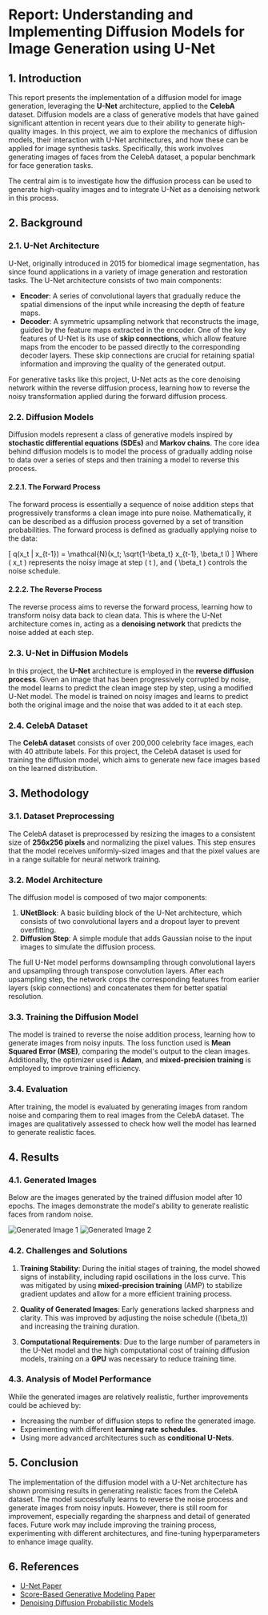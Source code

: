 # Report: Understanding and Implementing Diffusion Models for Image Generation using U-Net

## 1. Introduction
This report presents the implementation of a diffusion model for image generation, leveraging the **U-Net** architecture, applied to the **CelebA** dataset. Diffusion models are a class of generative models that have gained significant attention in recent years due to their ability to generate high-quality images. In this project, we aim to explore the mechanics of diffusion models, their interaction with U-Net architectures, and how these can be applied for image synthesis tasks. Specifically, this work involves generating images of faces from the CelebA dataset, a popular benchmark for face generation tasks.

The central aim is to investigate how the diffusion process can be used to generate high-quality images and to integrate U-Net as a denoising network in this process.

## 2. Background

### 2.1. U-Net Architecture
U-Net, originally introduced in 2015 for biomedical image segmentation, has since found applications in a variety of image generation and restoration tasks. The U-Net architecture consists of two main components:
- **Encoder**: A series of convolutional layers that gradually reduce the spatial dimensions of the input while increasing the depth of feature maps.
- **Decoder**: A symmetric upsampling network that reconstructs the image, guided by the feature maps extracted in the encoder. One of the key features of U-Net is its use of **skip connections**, which allow feature maps from the encoder to be passed directly to the corresponding decoder layers. These skip connections are crucial for retaining spatial information and improving the quality of the generated output.

For generative tasks like this project, U-Net acts as the core denoising network within the reverse diffusion process, learning how to reverse the noisy transformation applied during the forward diffusion process.

### 2.2. Diffusion Models
Diffusion models represent a class of generative models inspired by **stochastic differential equations (SDEs)** and **Markov chains**. The core idea behind diffusion models is to model the process of gradually adding noise to data over a series of steps and then training a model to reverse this process.

#### 2.2.1. The Forward Process
The forward process is essentially a sequence of noise addition steps that progressively transforms a clean image into pure noise. Mathematically, it can be described as a diffusion process governed by a set of transition probabilities. The forward process is defined as gradually applying noise to the data:

\[
q(x_t | x_{t-1}) = \mathcal{N}(x_t; \sqrt{1-\beta_t} x_{t-1}, \beta_t I)
\]
Where \( x_t \) represents the noisy image at step \( t \), and \( \beta_t \) controls the noise schedule.

#### 2.2.2. The Reverse Process
The reverse process aims to reverse the forward process, learning how to transform noisy data back to clean data. This is where the U-Net architecture comes in, acting as a **denoising network** that predicts the noise added at each step.

### 2.3. U-Net in Diffusion Models
In this project, the **U-Net** architecture is employed in the **reverse diffusion process**. Given an image that has been progressively corrupted by noise, the model learns to predict the clean image step by step, using a modified U-Net model. The model is trained on noisy images and learns to predict both the original image and the noise that was added to it at each step.

### 2.4. CelebA Dataset
The **CelebA dataset** consists of over 200,000 celebrity face images, each with 40 attribute labels. For this project, the CelebA dataset is used for training the diffusion model, which aims to generate new face images based on the learned distribution.

## 3. Methodology

### 3.1. Dataset Preprocessing
The CelebA dataset is preprocessed by resizing the images to a consistent size of **256x256 pixels** and normalizing the pixel values. This step ensures that the model receives uniformly-sized images and that the pixel values are in a range suitable for neural network training.

### 3.2. Model Architecture
The diffusion model is composed of two major components:
1. **UNetBlock**: A basic building block of the U-Net architecture, which consists of two convolutional layers and a dropout layer to prevent overfitting.
2. **Diffusion Step**: A simple module that adds Gaussian noise to the input images to simulate the diffusion process.

The full U-Net model performs downsampling through convolutional layers and upsampling through transpose convolution layers. After each upsampling step, the network crops the corresponding features from earlier layers (skip connections) and concatenates them for better spatial resolution.

### 3.3. Training the Diffusion Model
The model is trained to reverse the noise addition process, learning how to generate images from noisy inputs. The loss function used is **Mean Squared Error (MSE)**, comparing the model's output to the clean images. Additionally, the optimizer used is **Adam**, and **mixed-precision training** is employed to improve training efficiency.

### 3.4. Evaluation
After training, the model is evaluated by generating images from random noise and comparing them to real images from the CelebA dataset. The images are qualitatively assessed to check how well the model has learned to generate realistic faces.

## 4. Results

### 4.1. Generated Images
Below are the images generated by the trained diffusion model after 10 epochs. The images demonstrate the model's ability to generate realistic faces from random noise.

![Generated Image 1](generated_images/sample_1.png)
![Generated Image 2](generated_images/sample_2.png)

### 4.2. Challenges and Solutions
1. **Training Stability**: During the initial stages of training, the model showed signs of instability, including rapid oscillations in the loss curve. This was mitigated by using **mixed-precision training** (AMP) to stabilize gradient updates and allow for a more efficient training process.
   
2. **Quality of Generated Images**: Early generations lacked sharpness and clarity. This was improved by adjusting the noise schedule (\(\beta_t\)) and increasing the training duration.

3. **Computational Requirements**: Due to the large number of parameters in the U-Net model and the high computational cost of training diffusion models, training on a **GPU** was necessary to reduce training time.

### 4.3. Analysis of Model Performance
While the generated images are relatively realistic, further improvements could be achieved by:
- Increasing the number of diffusion steps to refine the generated image.
- Experimenting with different **learning rate schedules**.
- Using more advanced architectures such as **conditional U-Nets**.

## 5. Conclusion
The implementation of the diffusion model with a U-Net architecture has shown promising results in generating realistic faces from the CelebA dataset. The model successfully learns to reverse the noise process and generate images from noisy inputs. However, there is still room for improvement, especially regarding the sharpness and detail of generated faces. Future work may include improving the training process, experimenting with different architectures, and fine-tuning hyperparameters to enhance image quality.

## 6. References
- [U-Net Paper](https://arxiv.org/abs/1505.04597)
- [Score-Based Generative Modeling Paper](https://arxiv.org/abs/2011.13456)
- [Denoising Diffusion Probabilistic Models](https://arxiv.org/abs/2006.11239)
